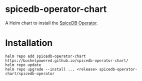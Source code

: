 # spicedb-operator-chart

A Helm chart to install the [SpiceDB Operator](https://github.com/authzed/spicedb-operator).

# Installation

```shell
helm repo add spicedb-operator-chart https://bushelpowered.github.io/spicedb-operator-chart/
helm repo update
helm repo upgrade --install ... <release> spicedb-operator-chart/spicedb-operator
```